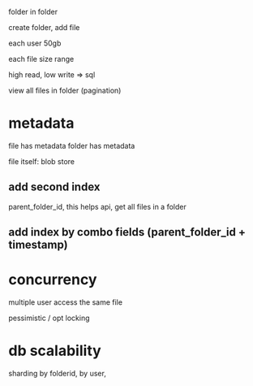 folder in folder

create folder, add file

each user 50gb

each file size range


high read, low write => sql 

view all files in folder (pagination)

# metadata

file has metadata
folder has metadata

file itself: blob store


## add second index

parent_folder_id, this helps api, get all files in a folder

## add index by combo fields (parent_folder_id + timestamp)



# concurrency

multiple user access the same file

pessimistic / opt locking


# db scalability

sharding by folderid, by user,
